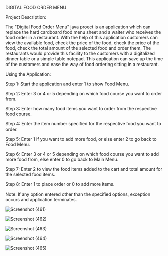 DIGITAL FOOD ORDER MENU

Project Description:

The "Digital Food Order Menu" java proect is an application which can replace the hard cardboard food menu sheet and a waiter who receives
the food order in a restaurant. With the help of this application customers can view the available food, check the price of the food, check the
price of the food, check the total amount of the selected food and order them. The restaurants would provide this facility to the customers with
a digitalized dinner table or a simple table notepad. This application can save up the time of the customers and ease the way of food ordering sitting 
in a restaurant.

Using the Application:

Step 1: Start the application and enter 1 to show Food Menu.

Step 2: Enter 3 or 4 or 5 depending on which food course you want to order from.

Step 3: Enter how many food items you want to order from the respective food course.

Step 4: Enter the item number specified for the respective food you want to order.

Step 5: Enter 1 if you want to add more food, or else enter 2 to go back to Food Menu.

Step 6: Enter 3 or 4 or 5 depending on which food course you want to add more food from, else enter 0 to go back to Main Menu.

Step 7: Enter 2 to view the food items added to the cart and total amount for the selected food items.

Step 8: Enter 1 to place order or 0 to add more items.

Note: If any option entered other than the specified options, exception occurs and application terminates.

![Screenshot (461)](https://user-images.githubusercontent.com/71175869/126673114-2ce821d8-1780-4366-b97b-e94f792fecef.png)

![Screenshot (462)](https://user-images.githubusercontent.com/71175869/126673154-92d82b0b-894c-4d30-a04e-345dd9f8f7bd.png)

![Screenshot (463)](https://user-images.githubusercontent.com/71175869/126673178-0ace8dad-8ad3-4968-8ee5-6937a87e5927.png)

![Screenshot (464)](https://user-images.githubusercontent.com/71175869/126673211-ff7c4d6f-4fec-4bf2-8f50-195a042a64e7.png)

![Screenshot (465)](https://user-images.githubusercontent.com/71175869/126673233-cda1edee-616c-41a9-bc66-c0b1301bc976.png)

